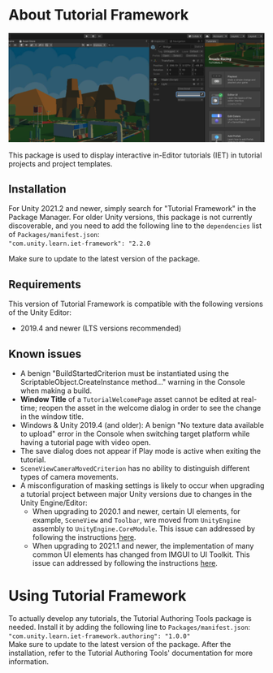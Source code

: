 # About Tutorial Framework

![](images/hero.png)

This package is used to display interactive in-Editor tutorials (IET) in tutorial projects and project templates.

## Installation

For Unity 2021.2 and newer, simply search for "Tutorial Framework" in the Package Manager. For older Unity versions, this package is not currently discoverable,
and you need to add the following line to the `dependencies` list of `Packages/manifest.json`:  
`"com.unity.learn.iet-framework": "2.2.0`

Make sure to update to the latest version of the package.

## Requirements

This version of Tutorial Framework is compatible with the following versions of the Unity Editor:

* 2019.4 and newer (LTS versions recommended)

## Known issues
- A benign "BuildStartedCriterion must be instantiated using the ScriptableObject.CreateInstance method..." warning in the Console when making a build.
- **Window Title** of a `TutorialWelcomePage` asset cannot be edited at real-time; reopen the asset in the welcome dialog in order to see the change in the window title.
- Windows & Unity 2019.4 (and older): A benign "No texture data available to upload" error in the Console when switching target platform while having a tutorial page with video open.
- The save dialog does not appear if Play mode is active when exiting the tutorial.
- `SceneViewCameraMovedCriterion` has no ability to distinguish different types of camera movements.
- A misconfiguration of masking settings is likely to occur when upgrading a tutorial project between major Unity versions due to changes in the Unity Engine/Editor:
  - When upgrading to 2020.1 and newer, certain UI elements, for example, `SceneView` and `Toolbar`, wre moved from `UnityEngine` assembly to `UnityEngine.CoreModule`.
    This issue can addressed by following the instructions [here](framework-documentation.md#assembly-differences-between-unity-versions).
  - When upgrading to 2021.1 and newer, the implementation of many common UI elements has changed from IMGUI to UI Toolkit.
    This issue can addressed by following the instructions [here](framework-documentation.md#ui-implementation-differences-between-unity-versions).

# Using Tutorial Framework
To actually develop any tutorials, the Tutorial Authoring Tools package is needed. Install it by adding the following line to `Packages/manifest.json`:  
`"com.unity.learn.iet-framework.authoring": "1.0.0"`  
Make sure to update to the latest version of the package. After the installation, refer to the Tutorial Authoring Tools' documentation for more information.
